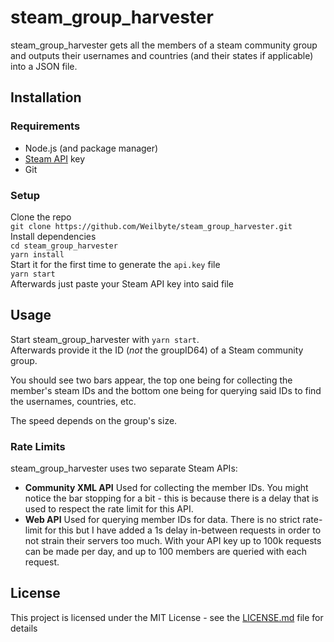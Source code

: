 # steam_group_harvester

steam_group_harvester gets all the members of a steam community group and outputs their usernames and countries (and their states if applicable) into a JSON file. 

## Installation

### Requirements
* Node.js (and package manager)
* [Steam API](https://steamcommunity.com/dev/apikey) key
* Git

### Setup
Clone the repo    
`git clone https://github.com/Weilbyte/steam_group_harvester.git`    
Install dependencies  
`cd steam_group_harvester`  
`yarn install`   
Start it for the first time to generate the `api.key` file   
`yarn start`    
Afterwards just paste your Steam API key into said file

## Usage
Start steam_group_harvester with `yarn start`.      
Afterwards provide it the ID (*not* the groupID64) of a Steam community group.    
   
You should see two bars appear, the top one being for collecting the member's steam IDs and the bottom one being for querying said IDs to find the usernames, countries, etc.   

The speed depends on the group's size. 

### Rate Limits
steam_group_harvester uses two separate Steam APIs:
* **Community XML API** Used for collecting the member IDs. You might notice the bar stopping for a bit - this is because there is a delay that is used to respect the rate limit for this API.
* **Web API** Used for querying member IDs for data. There is no strict rate-limit for this but I have added a 1s delay in-between requests in order to not strain their servers too much. With your API key up to 100k requests can be made per day, and up to 100 members are queried with each request.

## License

This project is licensed under the MIT License - see the [LICENSE.md](LICENSE.md) file for details
